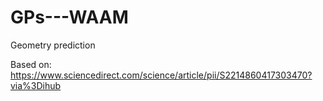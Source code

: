 # GPs---WAAM
Geometry prediction

Based on:
https://www.sciencedirect.com/science/article/pii/S2214860417303470?via%3Dihub
